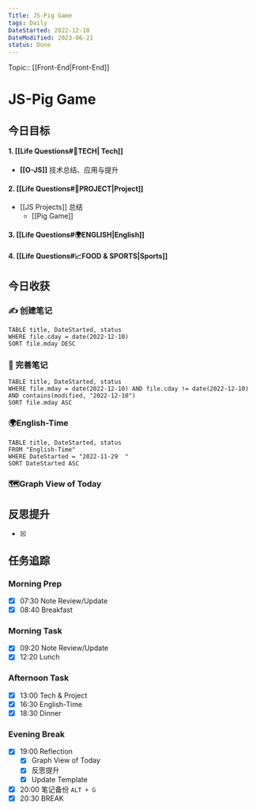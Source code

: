 ```yaml
---
Title: JS-Pig Game
tags: Daily
DateStarted: 2022-12-10
DateModified: 2023-06-21
status: Done
---
```

Topic:: [[Front-End|Front-End]]

# JS-Pig Game

## 今日目标

#### 1. [[Life Questions#🚀TECH| Tech]]

- **[[O-JS]]** 技术总结、应用与提升

#### 2. [[Life Questions#🚀PROJECT|Project]]

- [[JS Projects]] 总结
  - [[Pig Game]]

#### 3. [[Life Questions#🌍ENGLISH|English]]

#### 4. [[Life Questions#📈FOOD & SPORTS|Sports]]

## 今日收获

### ✍️ 创建笔记

```dataview
TABLE title, DateStarted, status
WHERE file.cday = date(2022-12-10)
SORT file.mday DESC
```

### 📝 完善笔记

```dataview
TABLE title, DateStarted, status
WHERE file.mday = date(2022-12-10) AND file.cday != date(2022-12-10) AND contains(modified, "2022-12-10")
SORT file.mday ASC
```

### 🌍English-Time

```dataview
TABLE title, DateStarted, status
FROM "English-Time"
WHERE DateStarted = "2022-11-29  "
SORT DateStarted ASC
```

### 🗺️Graph View of Today

## 反思提升

- [x]

## 任务追踪

### Morning Prep

- [x] 07:30 Note Review/Update
- [x] 08:40 Breakfast

### Morning Task

- [x] 09:20 Note Review/Update
- [x] 12:20 Lunch

### Afternoon Task

- [x] 13:00 Tech & Project
- [x] 16:30 English-Time
- [x] 18:30 Dinner

### Evening Break

- [x] 19:00 Reflection
  - [x] Graph View of Today
  - [x] 反思提升
  - [x] Update Template
- [x] 20:00 笔记备份 `ALT + G`
- [x] 20:30 BREAK
